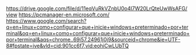 https://drive.google.com/file/d/11eqVuRkVZnbU0o4I7W20LrQteUwWsAFG/view
https://pcmanager-en.microsoft.com/
https://www.google.com/search?q=en+linux+como+configurar+que+inicie+windows+preterminado+por+terminal&oq=en+linux+como+configurar+que+inicie+windows+preterminado+por+terminal&aqs=chrome..69i57.24961j0j9&sourceid=chrome&ie=UTF-8#fpstate=ive&vld=cid:901cc6f7,vid:eohiCwLUbTQ

<!-- https://dms.licdn.com/playlist/D4E05AQEWEERBORpfog/mp4-720p-30fp-crf28/0/1680619667791?e=1681624800&v=beta&t=_oMqKjHGklEQvMLTvL7sXP3ytZmZgkes250vZf3UoCk -->

